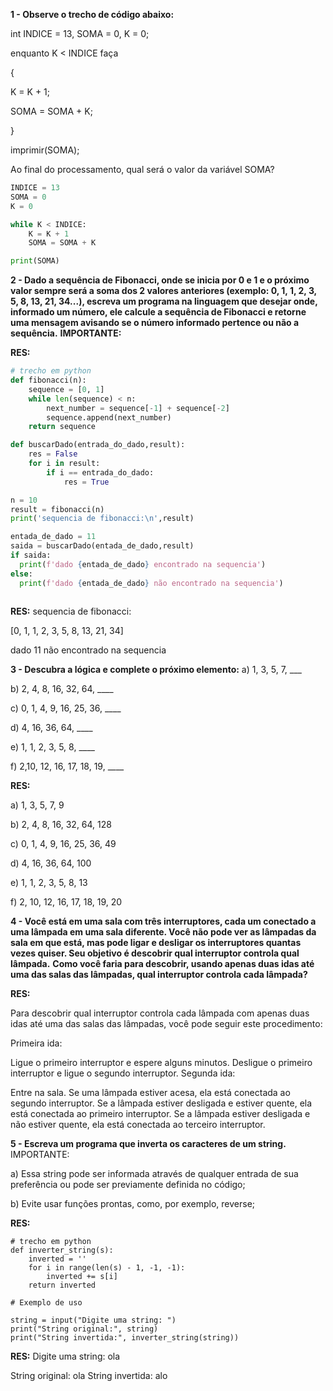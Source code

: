 
**1 - Observe o trecho de código abaixo:**

int INDICE = 13, SOMA = 0, K = 0;

enquanto K < INDICE faça

{

K = K + 1;

SOMA = SOMA + K;

}

imprimir(SOMA);

Ao final do processamento, qual será o valor da variável SOMA?

```python
INDICE = 13
SOMA = 0
K = 0

while K < INDICE:
    K = K + 1
    SOMA = SOMA + K

print(SOMA)

```
**2 - Dado a sequência de Fibonacci, onde se inicia por 0 e 1 e o próximo valor sempre será a soma dos 2 valores anteriores (exemplo: 0, 1, 1, 2, 3, 5, 8, 13, 21, 34...), escreva um programa na linguagem que desejar onde, informado um número, ele calcule a sequência de Fibonacci e retorne uma mensagem avisando se o número informado pertence ou não a sequência.**
**IMPORTANTE:**

**RES:**
```python
# trecho em python
def fibonacci(n):
    sequence = [0, 1]
    while len(sequence) < n:
        next_number = sequence[-1] + sequence[-2]
        sequence.append(next_number)
    return sequence

def buscarDado(entrada_do_dado,result):
    res = False
    for i in result:
        if i == entrada_do_dado:
            res = True

n = 10
result = fibonacci(n)
print('sequencia de fibonacci:\n',result)

entada_de_dado = 11
saida = buscarDado(entada_de_dado,result)
if saida:
  print(f'dado {entada_de_dado} encontrado na sequencia')
else:
  print(f'dado {entada_de_dado} não encontrado na sequencia')
  


```
**RES:**
sequencia de fibonacci:

 [0, 1, 1, 2, 3, 5, 8, 13, 21, 34]

dado 11 não encontrado na sequencia

**3 - Descubra a lógica e complete o próximo elemento:**
a) 1, 3, 5, 7, ___

b) 2, 4, 8, 16, 32, 64, ____

c) 0, 1, 4, 9, 16, 25, 36, ____

d) 4, 16, 36, 64, ____

e) 1, 1, 2, 3, 5, 8, ____

f) 2,10, 12, 16, 17, 18, 19, ____

**RES:**

a) 1, 3, 5, 7, 9

b) 2, 4, 8, 16, 32, 64, 128

c) 0, 1, 4, 9, 16, 25, 36, 49

d) 4, 16, 36, 64, 100

e) 1, 1, 2, 3, 5, 8, 13

f) 2, 10, 12, 16, 17, 18, 19, 20


**4 - Você está em uma sala com três interruptores, cada um conectado a uma lâmpada em uma sala diferente. Você não pode ver as lâmpadas da sala em que está, mas pode ligar e desligar os interruptores quantas vezes quiser. Seu objetivo é descobrir qual interruptor controla qual lâmpada.**
**Como você faria para descobrir, usando apenas duas idas até uma das salas das lâmpadas, qual interruptor controla cada lâmpada?**

**RES:**

Para descobrir qual interruptor controla cada lâmpada com apenas duas idas até uma das salas das lâmpadas, você pode seguir este procedimento:

Primeira ida:

Ligue o primeiro interruptor e espere alguns minutos. Desligue o primeiro interruptor e ligue o segundo interruptor. Segunda ida:

Entre na sala. Se uma lâmpada estiver acesa, ela está conectada ao segundo interruptor. Se a lâmpada estiver desligada e estiver quente, ela está conectada ao primeiro interruptor. Se a lâmpada estiver desligada e não estiver quente, ela está conectada ao terceiro interruptor.

**5 - Escreva um programa que inverta os caracteres de um string.**
IMPORTANTE:

a) Essa string pode ser informada através de qualquer entrada de sua preferência ou pode ser previamente definida no código;

b) Evite usar funções prontas, como, por exemplo, reverse;

**RES:**


```
# trecho em python
def inverter_string(s):
    inverted = ''
    for i in range(len(s) - 1, -1, -1):
        inverted += s[i]
    return inverted

# Exemplo de uso

string = input("Digite uma string: ")
print("String original:", string)
print("String invertida:", inverter_string(string))

```
**RES:**
Digite uma string: ola

String original: ola
String invertida: alo
